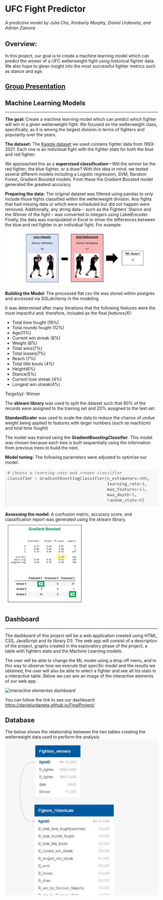 # UFC Fight Predictor
###### A predictive model by Julia Cho, Kimberly Murphy, Daniel Urdaneta, and Adrian Zamora 

## Overview:
In this project, our goal is to create a machine learning model which can predict the winner of a UFC welterweight fight using historical fighter data.  We also hope to glean insight into the most successful fighter metrics such as stance and age. 

## [Group Presentation](https://docs.google.com/presentation/d/12g6ZuxoMSZnClPs9yp5jP-XTK2Ll4H4IA8F_h0Qpiwc/edit?usp=sharing)

## Machine Learning Models 
---
**The goal:**  Create a machine learning model which can predict which fighter will win in a given welterweight fight. We focused on the welterweight class, specifically, as it is among the largest division in terms of fighters and popularity over the years.  

**The dataset:**  The [Kaggle dataset](https://www.kaggle.com/rajeevw/ufcdata) we used contains fighter data from 1993-2021.  Each row is an individual fight with the fighter stats for both the blue and red fighter.

We approached this as a **supervised classification**—Will the winner be the red fighter, the blue fighter, or a draw?   With this idea in mind, we tested several different models including a Logistic regression, SVM, Random Forest, Gradient Boosted models.  From these the Gradient Boosted model generated the greatest accuracy.

**Preparing the data:**   The original dataset was filtered using pandas to only include those fights classified within the welterweight division.  Any fights that had missing data or which were scheduled but did not happen were removed.  Additionally, any string data-- such as the Fighters’ Stance and the Winner of the fight – was converted to integers using LabelEncoder.  Finally, the data was manipulated in Excel to show the differences between the blue and red fighter in an individual fight. 
For example:
 
![image of calculation](https://github.com/danielurdaneta/FinalProject/blob/6ca8d8a994c6ae10f70699ddd2b265146d3dd6bd/Images/stance%20calculation.JPG)

**Building the Model:** The processed flat csv file was stored within postgres and accessed via SQLalchemy in the modeling.

It was determined after many iterations that the following features were the most impactful and, therefore, included as the final *features(X):* 

 - Total time fought (16%)
 - Total rounds fought (12%)
 - Age(11%)
 - Current win streak (8%)
 - Weight (8%)
 - Total wins(7%)
 - Total losses(7%)
 - Reach (7%)
 - Total title bouts (4%)
 - Height(6%)
 - Stance(5%)
 - Current lose streak (4%)
 - Longest win streak(4%)

*Target(y):* Winner

The **sklearn library** was used to split the dataset such that 80% of the records were assigned to the training set and 20% assigned to the test set.  

**StandardScaler** was used to scale the data to reduce the chance of undue weight being applied to features with larger numbers (such as reach(cm) and total time fought) 

The model was trained using the **GradientBoostingClassifier**.  This model was chosen because each tree is built sequentially using the information from previous trees to build the next.  

**Model tuning:**  The following parameters were adjusted to optimize our model:

![image of model parameters](https://github.com/danielurdaneta/FinalProject/blob/de52beb00279168e6aa64b218980b549768ff931/Images/model%20tuning.JPG)

 
**Assessing the model:** A confusion matric, accuracy score, and classification report was generated using the sklearn library. 
![Image of the results](https://github.com/danielurdaneta/FinalProject/blob/216241c47569e91c64241c442cc01e3cf201a34f/Images/one_model%20accuracy.JPG)


## Dashboard 
---

The dashboard of this project will be a web application created using HTML, CSS, JavaScript and its library D3. The web app will consist of a description of the project, graphs created in the exploratory phase of the project, a table with fighters stats and the Machine Learning models. 

The user will be able to change the ML model using a drop off menu, and in this way to observe how we execute that specific model and the results we obtained, the user will also be able to select a fighter and see all his stats in a interactive table. Below we can see an image of the interactive elements of our web app:


![interactive elementes dashboard](https://user-images.githubusercontent.com/81272629/135006205-e9c9a780-0a93-49c1-b581-d61e4394924f.png)


You can follow the link to see our dashboard: https://danielurdaneta.github.io/FinalProject/







## Database

The below shows the relationship between the two tables creating the welterweight data used to perform the analysis
![ERD.JPG](https://github.com/danielurdaneta/FinalProject/blob/main/ERD.JPG)


